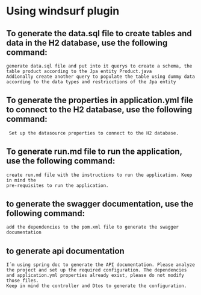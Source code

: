 # Using windsurf plugin

## To generate the data.sql file to create tables and data in the H2 database, use the following command:

``` Text
generate data.sql file and put into it querys to create a schema, the table product according to the Jpa entity Product.java
Addionally create another query to populate the table using dummy data according to the data types and restricctions of the Jpa entity
```

## To generate the properties in application.yml file to connect to the H2 database, use the following command:
```
 Set up the datasource properties to connect to the H2 database.
```

## To generate run.md file to run the application, use the following command:
```
create run.md file with the instructions to run the application. Keep in mind the 
pre-requisites to run the application.
```

## to generate the swagger documentation, use the following command:
```
add the dependencies to the pom.xml file to generate the swagger documentation
```

## to generate api documentation 
```
I´m using spring doc to generate the API documentation. Please analyze the project and set up the required configuration. The dependencies and application.yml properties already exist, please do not modify those files.
Keep in mind the controller and Dtos to generate the configuration.
```
